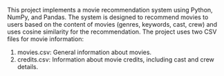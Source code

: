 This project implements a movie recommendation system using Python, NumPy, and Pandas. 
The system is designed to recommend movies to users based on the content of movies (genres, keywords, cast, crew) and uses cosine similarity for the recommendation.
The project uses two CSV files for movie information:
1. movies.csv: General information about movies.
2. credits.csv: Information about movie credits, including cast and crew details.
